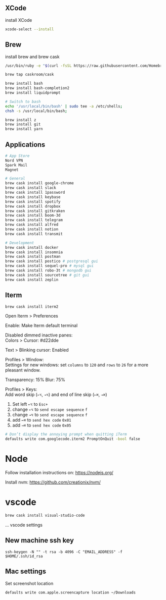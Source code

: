 ## XCode

install XCode
```sh
xcode-select --install
```

## Brew

install brew and brew cask

```sh
/usr/bin/ruby -e "$(curl -fsSL https://raw.githubusercontent.com/Homebrew/install/master/install)"

brew tap caskroom/cask
```

```sh
brew install bash
brew install bash-completion2
brew install liquidprompt

# Switch to bash 
echo '/usr/local/bin/bash' | sudo tee -a /etc/shells;
chsh -s /usr/local/bin/bash;

brew install z
brew install git
brew install yarn
```


## Applications

```sh
# App Store
Nord VPN
Spark Mail
Magnet
```

```sh
# General
brew cask install google-chrome
brew cask install slack
brew cask install 1password
brew cask install keybase
brew cask install spotify
brew cask install dropbox
brew cask install gitkraken
brew cask install boom-3d
brew cask install telegram
brew cask install alfred
brew cask install notion
brew cask install transmit
```

```sh
# Development
brew cask install docker
brew cask install insomnia
brew cask install postman 
brew cask install postico # postgresql gui
brew cask install sequel-pro # mysql gui
brew cask install robo-3t # mongodb gui
brew cask install sourcetree # git gui
brew cask install zeplin
```

## Iterm
```sh
brew cask install iterm2
```

Open Iterm > Preferences

Enable: Make Iterm default terminal

Disabled dimmed inactive panes:  
Colors > Cursor: #d22dde

Text > Blinking cursor: Enabled

Profiles > Window:  
Settings for new windows: set `columns` to `120` and `rows` to `26` for a more pleasant window.

Transparency: 15%
Blur: 75%


Profiles > Keys:  
Add word skip (`←⌥`, `→⌥`) and end of line skip (`←⌘`, `→⌘`)  

1. Set left `←⌥` to `Esc+`
2. change `←⌥` to `send escape sequence` `f`
3. change `→⌥` to `send escape sequence` `f` 
4. add `←⌘` to `send hex code` `0x01` 
5. add `→⌘` to `send hex code` `0x05` 

```sh
# Don’t display the annoying prompt when quitting iTerm
defaults write com.googlecode.iterm2 PromptOnQuit -bool false
```

# Node
Follow installation instructions on: https://nodejs.org/

Install nvm: https://github.com/creationix/nvm/

# vscode
```sh
brew cask install visual-studio-code
```

... vscode settings


## New machine ssh key

```
ssh-keygen -N "" -t rsa -b 4096 -C "EMAIL_ADDRESS" -f $HOME/.ssh/id_rsa
```

## Mac settings

Set screenshot location
```
defaults write com.apple.screencapture location ~/Downloads
```
